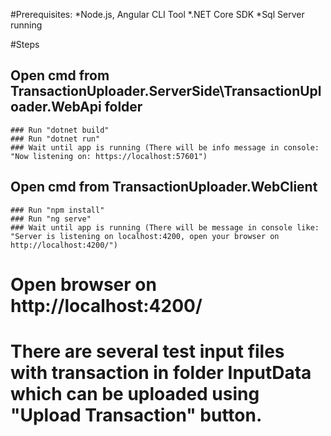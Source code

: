 #Prerequisites:
	*Node.js, Angular CLI Tool
	*.NET Core SDK
	*Sql Server running

#Steps
	
##	Open cmd from TransactionUploader.ServerSide\TransactionUploader.WebApi folder
	###	Run "dotnet build"
	###	Run "dotnet run"
	###	Wait until app is running (There will be info message in console: "Now listening on: https://localhost:57601")

##	Open cmd from TransactionUploader.WebClient
	###	Run "npm install"
	###	Run "ng serve"
	###	Wait until app is running (There will be message in console like: "Server is listening on localhost:4200, open your browser on http://localhost:4200/")

# Open browser on http://localhost:4200/

# There are several test input files with transaction in folder InputData which can be uploaded using "Upload Transaction" button.
